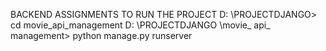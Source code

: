 BACKEND ASSIGNMENTS 
TO RUN THE PROJECT 
D: \PROJECTDJANGO> cd movie_api_management
D: \PROJECTDJANGO \movie_ api_ management> python manage.py runserver
